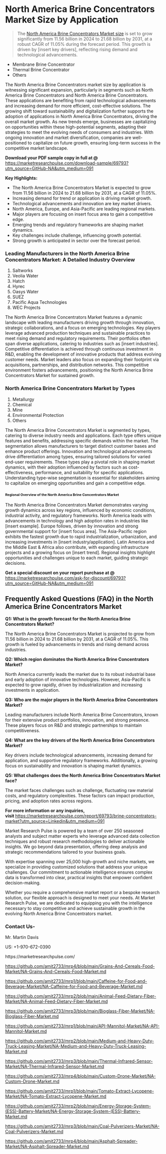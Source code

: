 <h1>North America Brine Concentrators Market&nbsp;Size by Application</h1><blockquote><p>The <a href="https://marketresearchpulse.com/download-sample/69793?utm_source=GitHub-NA&amp;utm_medium=091">North America Brine Concentrators Market size</a> is set to grow significantly from 11.56 billion in 2024 to 21.68 billion by 2031, at a robust CAGR of 11.05% during the forecast period. This growth is driven by [insert key drivers], reflecting rising demand and technological advancements.</p></blockquote><ul><li>Membrane Brine Concentrator<li> Thermal Brine Concentrator<li> Others</li></ul><p>The North America Brine Concentrators market size by application is witnessing significant expansion, particularly in segments such as North America Brine Concentrators and North America Brine Concentrators. These applications are benefiting from rapid technological advancements and increasing demand for more efficient, cost-effective solutions. The growing shift toward sustainability and digitalization further supports the adoption of applications in North America Brine Concentrators, driving the overall market growth. As new trends emerge, businesses are capitalizing on opportunities within these high-potential segments, adapting their strategies to meet the evolving needs of consumers and industries. With ongoing innovation and market diversification, companies are well-positioned to capitalize on future growth, ensuring long-term success in the competitive market landscape.</p><p><strong>Download your PDF sample copy in full at @ </strong><a href="https://marketresearchpulse.com/download-sample/69793?utm_source=GitHub-NA&amp;utm_medium=091">https://marketresearchpulse.com/download-sample/69793?utm_source=GitHub-NA&amp;utm_medium=091</a></p><p><strong>Key Highlights: </strong></p><ul><li>The North America Brine Concentrators Market is expected to grow from 11.56 billion in 2024 to 21.68 billion by 2031, at a CAGR of 11.05%.</li><li>Increasing demand for trend or application is driving market growth.</li><li>Technological advancements and innovation are key market drivers.</li><li>North America, Europe, and Asia-Pacific are leading regional markets.</li><li>Major players are focusing on insert focus area to gain a competitive edge.</li><li>Emerging trends and regulatory frameworks are shaping market dynamics.</li><li>Key challenges include challenge, influencing growth potential.</li><li>Strong growth is anticipated in sector over the forecast period.</li></ul><h3>Leading Manufacturers in the North America Brine Concentrators Market: A Detailed Industry Overview</h3><ol><li>Saltworks</li><li>Veolia Water</li><li>Hatch</li><li>Hyrec</li><li>Oasys Water</li><li>SUEZ</li><li>Pacific Aqua Technologies</li><li>WEC Projects</li></ol><div class="flex max-w-full flex-col flex-grow"><div class="min-h-8 text-message flex w-full flex-col items-end gap-2 whitespace-normal break-words [.text-message+&amp;]:mt-5" dir="auto" data-message-author-role="assistant" data-message-id="fd8432e4-4910-450d-b182-61b7bfb0a01f" data-message-model-slug="gpt-4o"><div class="flex w-full flex-col gap-1 empty:hidden first:pt-[3px]"><div class="markdown prose w-full break-words dark:prose-invert light"><p>The North America Brine Concentrators Market features a dynamic landscape with leading manufacturers driving growth through innovation, strategic collaborations, and a focus on emerging technologies. Key players leverage advanced production techniques and sustainable practices to meet rising demand and regulatory requirements. Their portfolios often span diverse applications, catering to industries such as [insert industries]. Competitive differentiation is achieved through continuous investment in R&amp;D, enabling the development of innovative products that address evolving customer needs. Market leaders also focus on expanding their footprint via acquisitions, partnerships, and distribution networks. This competitive environment fosters advancements, positioning the North America Brine Concentrators Market for sustained growth.</p></div></div></div></div><h3>North America Brine Concentrators Market by Types</h3><ol><li>Metallurgy<li> Chemical<li> Mine<li> Environmental Protection<li> Others</li></ol><div class="flex max-w-full flex-col flex-grow"><div class="min-h-8 text-message flex w-full flex-col items-end gap-2 whitespace-normal break-words [.text-message+&amp;]:mt-5" dir="auto" data-message-author-role="assistant" data-message-id="084470be-0bb7-4664-bddf-5156b4f41249" data-message-model-slug="gpt-4o-mini"><div class="flex w-full flex-col gap-1 empty:hidden first:pt-[3px]"><div class="markdown prose w-full break-words dark:prose-invert light"><p>The North America Brine Concentrators Market is segmented by types, catering to diverse industry needs and applications. Each type offers unique features and benefits, addressing specific demands within the market. The segmentation allows manufacturers to target distinct customer bases and enhance product offerings. Innovation and technological advancements drive differentiation among types, ensuring tailored solutions for varied end-user requirements. These types play a pivotal role in shaping market dynamics, with their adoption influenced by factors such as cost-effectiveness, performance, and suitability for specific applications. Understanding type-wise segmentation is essential for stakeholders aiming to capitalize on emerging opportunities and gain a competitive edge.</p></div></div></div></div><h3><span style="font-size: 11px;">Regional Overview of the North America Brine Concentrators Market</span></h3><div class="flex max-w-full flex-col flex-grow"><div class="min-h-8 text-message flex w-full flex-col items-end gap-2 whitespace-normal break-words [.text-message+&amp;]:mt-5" dir="auto" data-message-author-role="assistant" data-message-id="e9038762-ce64-4e30-91c9-9bd413514231" data-message-model-slug="gpt-4o-mini"><div class="flex w-full flex-col gap-1 empty:hidden first:pt-[3px]"><div class="markdown prose w-full break-words dark:prose-invert light"><p>The North America Brine Concentrators Market demonstrates varying growth dynamics across key regions, influenced by economic conditions, industrial activity, and regulatory frameworks. North America leads with advancements in technology and high adoption rates in industries like [insert example]. Europe follows, driven by innovation and strong governmental support for [insert focus area]. The Asia-Pacific region exhibits the fastest growth due to rapid industrialization, urbanization, and increasing investments in [insert industry/application]. Latin America and the Middle East &amp; Africa also contribute, with expanding infrastructure projects and a growing focus on [insert trend]. Regional insights highlight opportunities and challenges unique to each market, guiding strategic decisions.</p></div></div></div></div><p><strong>Get a special discount on your report purchase at @ </strong><a href="https://marketresearchpulse.com/ask-for-discount/69793?utm_source=GitHub-NA&amp;utm_medium=091">https://marketresearchpulse.com/ask-for-discount/69793?utm_source=GitHub-NA&amp;utm_medium=091</a></p><h2>Frequently Asked Questions (FAQ) in the North America Brine Concentrators Market</h2><p><strong>Q1: What is the growth forecast for the North America Brine Concentrators Market?</strong></p><p>The North America Brine Concentrators Market is projected to grow from 11.56 billion in 2024 to 21.68 billion by 2031, at a CAGR of 11.05%. This growth is fueled by advancements in trends and rising demand across industries.</p><p><strong>Q2: Which region dominates the North America Brine Concentrators Market?</strong></p><p>North America currently leads the market due to its robust industrial base and early adoption of innovative technologies. However, Asia-Pacific is expected to grow rapidly, driven by industrialization and increasing investments in application.</p><p><strong>Q3: Who are the major players in the North America Brine Concentrators Market?</strong></p><p>Leading manufacturers include North America Brine Concentrators, known for their extensive product portfolios, innovation, and strong presence. These players focus on R&amp;D and strategic partnerships to maintain competitiveness.</p><p><strong>Q4: What are the key drivers of the North America Brine Concentrators Market?</strong></p><p>Key drivers include technological advancements, increasing demand for application, and supportive regulatory frameworks. Additionally, a growing focus on sustainability and innovation is shaping market dynamics.</p><p><strong>Q5: What challenges does the North America Brine Concentrators Market face?</strong></p><p>The market faces challenges such as challenge, fluctuating raw material costs, and regulatory complexities. These factors can impact production, pricing, and adoption rates across regions.</p><p><strong>For more information or any inquiries, visit&nbsp;</strong><a href="https://marketresearchpulse.com/report/69793/brine-concentrators-market?utm_source=Linkedin&utm_medium=091">https://marketresearchpulse.com/report/69793/brine-concentrators-market?utm_source=Linkedin&utm_medium=091</a></p><p>Market Research Pulse is powered by a team of over 250 seasoned analysts and subject matter experts who leverage advanced data collection techniques and robust research methodologies to deliver actionable insights. We go beyond data presentation, offering deep analysis and strategic recommendations tailored to your business goals.</p><p>With expertise spanning over 25,000 high-growth and niche markets, we specialize in providing customized solutions that address your unique challenges. Our commitment to actionable intelligence ensures complex data is transformed into clear, practical insights that empower confident decision-making.</p><p>Whether you require a comprehensive market report or a bespoke research solution, our flexible approach is designed to meet your needs. At Market Research Pulse, we are dedicated to equipping you with the intelligence necessary to stay competitive and achieve sustainable growth in the evolving North America Brine Concentrators market.</p><h3><strong>Contact Us-</strong></h3><p>Mr. Martin Davis</p><p>US: +1-970-672-0390</p><p>https://marketresearchpulse.com/</p><p><a href="https://github.com/amit2733/mrp4/blob/main/Grains-And-Cereals-Food-Market/NA-Grains-And-Cereals-Food-Market.md">https://github.com/amit2733/mrp4/blob/main/Grains-And-Cereals-Food-Market/NA-Grains-And-Cereals-Food-Market.md</a></p><p><a href="https://github.com/amit2733/mrp1/blob/main/Caffeine-for-Food-and-Beverage-Market/NA-Caffeine-for-Food-and-Beverage-Market.md">https://github.com/amit2733/mrp1/blob/main/Caffeine-for-Food-and-Beverage-Market/NA-Caffeine-for-Food-and-Beverage-Market.md</a></p><p><a href="https://github.com/amit2733/mrp2/blob/main/Animal-Feed-Dietary-Fiber-Market/NA-Animal-Feed-Dietary-Fiber-Market.md">https://github.com/amit2733/mrp2/blob/main/Animal-Feed-Dietary-Fiber-Market/NA-Animal-Feed-Dietary-Fiber-Market.md</a></p><p><a href="https://github.com/amit2733/mrp3/blob/main/Bioglass-Fiber-Market/NA-Bioglass-Fiber-Market.md">https://github.com/amit2733/mrp3/blob/main/Bioglass-Fiber-Market/NA-Bioglass-Fiber-Market.md</a></p><p><a href="https://github.com/amit2733/mrp1/blob/main/API-Mannitol-Market/NA-API-Mannitol-Market.md">https://github.com/amit2733/mrp1/blob/main/API-Mannitol-Market/NA-API-Mannitol-Market.md</a></p><p><a href="https://github.com/amit2733/mrp2/blob/main/Medium-and-Heavy-Duty-Truck-Leasing-Market/NA-Medium-and-Heavy-Duty-Truck-Leasing-Market.md">https://github.com/amit2733/mrp2/blob/main/Medium-and-Heavy-Duty-Truck-Leasing-Market/NA-Medium-and-Heavy-Duty-Truck-Leasing-Market.md</a></p><p><a href="https://github.com/amit2733/mrp3/blob/main/Thermal-Infrared-Sensor-Market/NA-Thermal-Infrared-Sensor-Market.md">https://github.com/amit2733/mrp3/blob/main/Thermal-Infrared-Sensor-Market/NA-Thermal-Infrared-Sensor-Market.md</a></p><p><a href="https://github.com/amit2733/mrp4/blob/main/Custom-Drone-Market/NA-Custom-Drone-Market.md">https://github.com/amit2733/mrp4/blob/main/Custom-Drone-Market/NA-Custom-Drone-Market.md</a></p><p><a href="https://github.com/amit2733/mrp1/blob/main/Tomato-Extract-Lycopene-Market/NA-Tomato-Extract-Lycopene-Market.md">https://github.com/amit2733/mrp1/blob/main/Tomato-Extract-Lycopene-Market/NA-Tomato-Extract-Lycopene-Market.md</a></p><p><a href="https://github.com/amit2733/mrp2/blob/main/Energy-Storage-System-(ESS)-Battery-Market/NA-Energy-Storage-System-(ESS)-Battery-Market.md">https://github.com/amit2733/mrp2/blob/main/Energy-Storage-System-(ESS)-Battery-Market/NA-Energy-Storage-System-(ESS)-Battery-Market.md</a></p><p><a href="https://github.com/amit2733/mrp3/blob/main/Coal-Pulverizers-Market/NA-Coal-Pulverizers-Market.md">https://github.com/amit2733/mrp3/blob/main/Coal-Pulverizers-Market/NA-Coal-Pulverizers-Market.md</a></p><p><a href="https://github.com/amit2733/mrp4/blob/main/Asphalt-Spreader-Market/NA-Asphalt-Spreader-Market.md">https://github.com/amit2733/mrp4/blob/main/Asphalt-Spreader-Market/NA-Asphalt-Spreader-Market.md</a></p>
